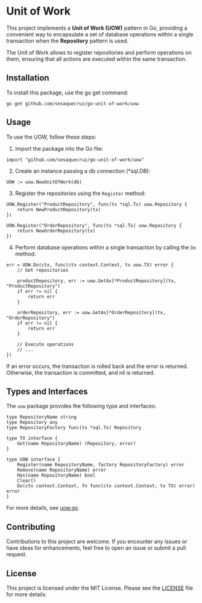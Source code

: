 # Unit of Work

This project implements a **Unit of Work (UOW)** pattern in Go, providing a convenient way to encapsulate a set of database operations within a single transaction when the **Repository** pattern is used. 

The Unit of Work allows to register repositories and perform operations on them, ensuring that all actions are executed within the same transaction.

## Installation

To install this package, use the go get command:

```
go get github.com/sesaquecruz/go-unit-of-work/uow
```

## Usage

To use the UOW, follow these steps:

1. Import the package into the Go file:

```
import "github.com/sesaquecruz/go-unit-of-work/uow"
```

2. Create an instance passing a db connection (*sql.DB):

```
UOW := uow.NewUnitOfWork(db)
```

3. Register the repositories using the `Register` method:

```
UOW.Register("ProductRepository", func(tx *sql.Tx) uow.Repository {
	return NewProductRepository(tx)
})
```

```
UOW.Register("OrderRepository", func(tx *sql.Tx) uow.Repository {
	return NewOrderRepository(tx)
})
```

4. Perform database operations within a single transaction by calling the `Do` method:

```
err = UOW.Do(ctx, func(ctx context.Context, tx uow.TX) error {
	// Get repositories

	productRepository, err := uow.GetAs[*ProductRepository](tx, "ProductRepository")
	if err != nil {
		return err
	}

	orderRepository, err := uow.GetAs[*OrderRepository](tx, "OrderRepository")
	if err != nil {
		return err
	}

	// Execute operations
	// ...
})
```

If an error occurs, the transaction is rolled back and the error is returned. Otherwise, the transaction is committed, and nil is returned.

## Types and Interfaces
The `uow` package provides the following type and interfaces:

```
type RepositoryName string
type Repository any
type RepositoryFactory func(tx *sql.Tx) Repository
```

```
type TX interface {
	Get(name RepositoryName) (Repository, error)
}
```

```
type UOW interface {
	Register(name RepositoryName, factory RepositoryFactory) error
	Remove(name RepositoryName) error
	Has(name RepositoryName) bool
	Clear()
	Do(ctx context.Context, fn func(ctx context.Context, tx TX) error) error
}
```

For more details, see [uow.go](./uow/uow.go).

## Contributing

Contributions to this project are welcome. If you encounter any issues or have ideas for enhancements, feel free to open an issue or submit a pull request.

## License
This project is licensed under the MIT License. Please see the [LICENSE](./LICENSE) file for more details.
